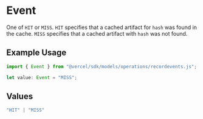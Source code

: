 # Event

One of `HIT` or `MISS`. `HIT` specifies that a cached artifact for `hash` was found in the cache. `MISS` specifies that a cached artifact with `hash` was not found.

## Example Usage

```typescript
import { Event } from "@vercel/sdk/models/operations/recordevents.js";

let value: Event = "MISS";
```

## Values

```typescript
"HIT" | "MISS"
```